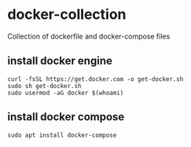 # docker-collection
Collection of dockerfile and docker-compose files

## install docker engine
```
curl -fsSL https://get.docker.com -o get-docker.sh
sudo sh get-docker.sh
sudo usermod -aG docker $(whoami)
```

## install docker compose
```
sudo apt install docker-compose
```
